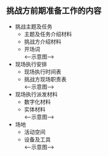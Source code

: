## 挑战方前期准备工作的内容

* 挑战主题及任务
	* 主题及任务介绍材料
	* 挑战方介绍材料
	* 开场词  
<--示意图-->
* 现场执行安排
	* 现场执行时间表
	* 挑战方现场职责表  
<--示意图-->
* 现场执行派发材料
	* 数字化材料
	* 实体材料  
<--示意图-->
* 场地
	* 活动空间
	* 设备及工具  
<--示意图-->